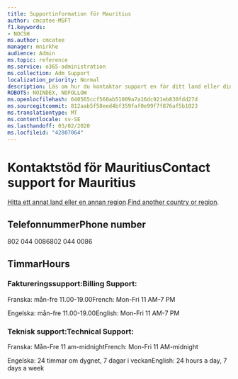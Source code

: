 ```yaml
---
title: Supportinformation för Mauritius
author: cmcatee-MSFT
f1.keywords:
- NOCSH
ms.author: cmcatee
manager: mnirkhe
audience: Admin
ms.topic: reference
ms.service: o365-administration
ms.collection: Adm_Support
localization_priority: Normal
description: Läs om hur du kontaktar support en för ditt land eller din region.
ROBOTS: NOINDEX, NOFOLLOW
ms.openlocfilehash: 640565ccf560ab51009a7a16dc921eb830fdd27d
ms.sourcegitcommit: 812aab5f58eed4bf359faf0e99f7f876af5b1023
ms.translationtype: MT
ms.contentlocale: sv-SE
ms.lasthandoff: 03/02/2020
ms.locfileid: "42807064"
---
```

# <a name="contact-support-for-mauritius"></a><span data-ttu-id="12efc-103">Kontaktstöd för Mauritius</span><span class="sxs-lookup"><span data-stu-id="12efc-103">Contact support for Mauritius</span></span>

<span data-ttu-id="12efc-104">[Hitta ett annat land eller en annan region](../contact-support-for-business-products.md).</span><span class="sxs-lookup"><span data-stu-id="12efc-104">[Find another country or region](../contact-support-for-business-products.md).</span></span>

## <a name="phone-number"></a><span data-ttu-id="12efc-105">Telefonnummer</span><span class="sxs-lookup"><span data-stu-id="12efc-105">Phone number</span></span>
<span data-ttu-id="12efc-106">802 044 0086</span><span class="sxs-lookup"><span data-stu-id="12efc-106">802 044 0086</span></span>

## <a name="hours"></a><span data-ttu-id="12efc-107">Timmar</span><span class="sxs-lookup"><span data-stu-id="12efc-107">Hours</span></span>
### <a name="billing-support"></a><span data-ttu-id="12efc-108">Faktureringssupport:</span><span class="sxs-lookup"><span data-stu-id="12efc-108">Billing Support:</span></span>

<span data-ttu-id="12efc-109">Franska: mån-fre 11.00-19.00</span><span class="sxs-lookup"><span data-stu-id="12efc-109">French: Mon-Fri 11 AM-7 PM</span></span>

<span data-ttu-id="12efc-110">Engelska: mån-fre 11.00-19.00</span><span class="sxs-lookup"><span data-stu-id="12efc-110">English: Mon-Fri 11 AM-7 PM</span></span>

### <a name="technical-support"></a><span data-ttu-id="12efc-111">Teknisk support:</span><span class="sxs-lookup"><span data-stu-id="12efc-111">Technical Support:</span></span>

<span data-ttu-id="12efc-112">Franska: Mån-Fre 11 am-midnight</span><span class="sxs-lookup"><span data-stu-id="12efc-112">French: Mon-Fri 11 AM-midnight</span></span>

<span data-ttu-id="12efc-113">Engelska: 24 timmar om dygnet, 7 dagar i veckan</span><span class="sxs-lookup"><span data-stu-id="12efc-113">English: 24 hours a day, 7 days a week</span></span>

